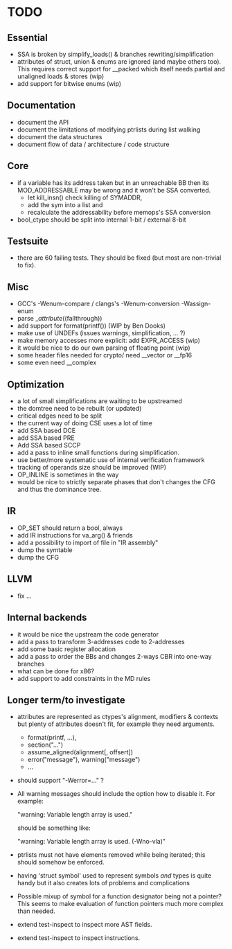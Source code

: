 TODO
====

Essential
---------
* SSA is broken by simplify_loads() & branches rewriting/simplification
* attributes of struct, union & enums are ignored (and maybe others too).
  This requires correct support for __packed which itself needs partial
  and unaligned loads & stores (wip)
* add support for bitwise enums (wip)

Documentation
-------------
* document the API
* document the limitations of modifying ptrlists during list walking
* document the data structures
* document flow of data / architecture / code structure

Core
----
* if a variable has its address taken but in an unreachable BB then
  its MOD_ADDRESSABLE may be wrong and it won't be SSA converted.
  - let kill_insn() check killing of SYMADDR,
  - add the sym into a list and
  - recalculate the addressability before memops's SSA conversion
* bool_ctype should be split into internal 1-bit / external 8-bit

Testsuite
---------
* there are 60 failing tests. They should be fixed
  (but most are non-trivial to fix).

Misc
----
* GCC's -Wenum-compare / clangs's -Wenum-conversion -Wassign-enum
* parse __attribute_((fallthrough))
* add support for format(printf())  (WIP by Ben Dooks)
* make use of UNDEFs (issues warnings, simplification, ... ?)
* make memory accesses more explicit: add EXPR_ACCESS (wip)
* it would be nice to do our own parsing of floating point (wip)
* some header files needed for crypto/ need __vector or __fp16
* some even need __complex

Optimization
------------
* a lot of small simplifications are waiting to be upstreamed
* the domtree need to be rebuilt (or updated)
* critical edges need to be split
* the current way of doing CSE uses a lot of time
* add SSA based DCE
* add SSA based PRE
* Add SSA based SCCP
* add a pass to inline small functions during simplification.
* use better/more systematic use of internal verification framework
* tracking of operands size should be improved (WIP)
* OP_INLINE is sometimes in the way
* would be nice to strictly separate phases that don't changes the
  CFG and thus the dominance tree.

IR
--
* OP_SET should return a bool, always
* add IR instructions for va_arg() & friends
* add a possibility to import of file in "IR assembly"
* dump the symtable
* dump the CFG

LLVM
----
* fix ...

Internal backends
-----------------
* it would be nice the upstream the code generator
* add a pass to transform 3-addresses code to 2-addresses
* add some basic register allocation
* add a pass to order the BBs and changes 2-ways CBR into one-way branches
* what can be done for x86?
* add support to add constraints in the MD rules

Longer term/to investigate
--------------------------
* attributes are represented as ctypes's alignment, modifiers & contexts
  but plenty of attributes doesn't fit, for example they need arguments.
  * format(printf, ...),
  * section("...")
  * assume_aligned(alignment[, offsert])
  * error("message"), warning("message")
  * ...
* should support "-Werror=..." ?
* All warning messages should include the option how to disable it.
  For example:

  	"warning: Variable length array is used."

  should be something like:

	"warning: Variable length array is used. (-Wno-vla)"

* ptrlists must not have elements removed while being iterated;
  this should somehow be enforced.
* having 'struct symbol' used to represent symbols *and* types is
  quite handy but it also creates lots of problems and complications
* Possible mixup of symbol for a function designator being not a pointer?
  This seems to make evaluation of function pointers much more complex
  than needed.
* extend test-inspect to inspect more AST fields.
* extend test-inspect to inspect instructions.
